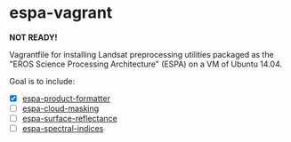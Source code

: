 # espa-vagrant

**NOT READY!**

Vagrantfile for installing Landsat preprocessing utilities packaged as the "EROS Science Processing Architecture" (ESPA) on a VM of Ubuntu 14.04.

Goal is to include:

+ [x] [espa-product-formatter](https://github.com/USGS-EROS/espa-product-formatter)
+ [ ] [espa-cloud-masking](https://github.com/USGS-EROS/espa-cloud-masking)
+ [ ] [espa-surface-reflectance](https://github.com/USGS-EROS/espa-surface-reflectance)
+ [ ] [espa-spectral-indices](https://github.com/USGS-EROS/espa-spectral-indices)
